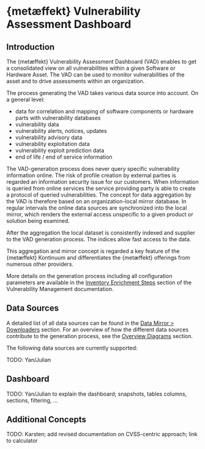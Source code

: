 # {metæffekt} Vulnerability Assessment Dashboard

## Introduction

The {metæffekt} Vulnerability Assessment Dashboard (VAD) enables to get a consolidated view on all vulnerabilities
within a given Software or Hardware Asset. The VAD can be used to monitor vulnerabilities of the asset and to drive
assessments within an organization.

The process generating the VAD takes various data source into account. On a general level:

- data for correlation and mapping of software components or hardware parts with vulnerability databases
- vulnerability data
- vulnerability alerts, notices, updates
- vulnerability advisory data
- vulnerability exploitation data
- vulnerability exploit prediction data
- end of life / end of service information

The VAD-generation process does never query specific vulnerability information online. The risk of
profile creation by external parties is regarded an information security issue for our customers. When information
is queried from online services the service providing party is able to create a protocol of queried vulnerabilities.
The concept for data aggregation by the VAD is therefore based on an organization-local mirror database. In regular
intervals the online data sources are synchronized into the local mirror, which renders the external access unspecific
to a given product or solution being examined.

After the aggregation the local dataset is consistently indexed and supplier to the VAD generation process. The indices
allow fast access to the data.

This aggregation and mirror concept is regarded a key feature of the {metæffekt} Kontinuum and differentiates the
{metæffekt} offerings from numerous other providers.

More details on the generation process including all configuration parameters are available in the
[Inventory Enrichment Steps](../metaeffekt-vulnerability-management/inventory-enrichment/inventory-enrichment-steps.md#vulnerability-assessment-dashboard)
section of the Vulnerability Management documentation.

## Data Sources

A detailed list of all data sources can be found in the
[Data Mirror > Downloaders](../metaeffekt-vulnerability-management/data-mirror/download.md) section.
For an overview of how the different data sources contribute to the generation process, see the
[Overview Diagrams](../metaeffekt-vulnerability-management/diagrams/individual-index-diagrams.md) section.

The following data sources are currently supported:

TODO: Yan/Julian

## Dashboard

TODO: Yan/Julian to explain the dashboard; snapshots, tables columns, sections, filtering, ...

## Additional Concepts

TODO: Karsten; add revised documentation on CVSS-centric approach; link to calculator
